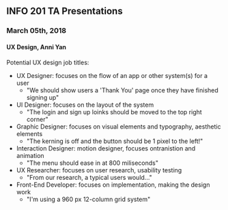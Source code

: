 ## INFO 201 TA Presentations
### March 05th, 2018

#### UX Design, Anni Yan
Potential UX design job titles:
* UX Designer: focuses on the flow of an app or other system(s) for a user 
  + "We should show users a 'Thank You' page once they have finished signing up"
* UI Designer: focuses on the layout of the system
  + "The login and sign up loinks should be moved to the top right corner"
* Graphic Designer: focuses on visual elements and typography, aesthetic elements
  + "The kerning is off and the button should be 1 pixel to the left!"
* Interaction Designer: motion designer, focuses ontranistion and animation
   + "The menu should ease in at 800 miliseconds"
* UX Researcher: focuses on user research, usability testing
  + "From our research, a typical users would..."
* Front-End Developer: focuses on implementation, making the design work
  + "I'm using a 960 px 12-column grid system"
